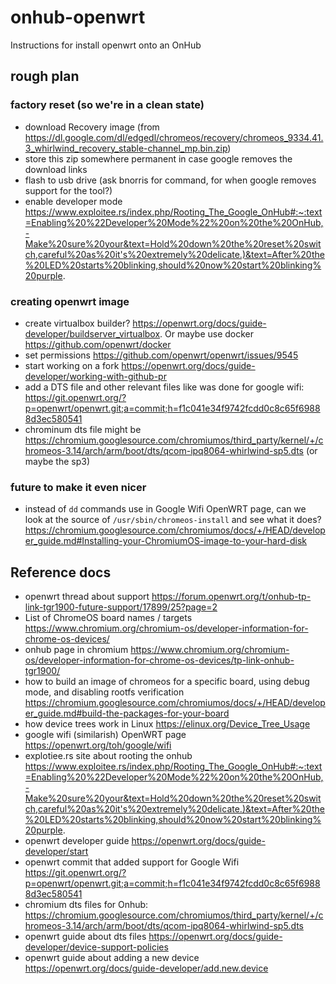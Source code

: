 # onhub-openwrt
Instructions for install openwrt onto an OnHub

## rough plan
### factory reset (so we're in a clean state)
* download Recovery image (from https://dl.google.com/dl/edgedl/chromeos/recovery/chromeos_9334.41.3_whirlwind_recovery_stable-channel_mp.bin.zip)
* store this zip somewhere permanent in case google removes the download links
* flash to usb drive (ask bnorris for command, for when google removes support for the tool?)
* enable developer mode https://www.exploitee.rs/index.php/Rooting_The_Google_OnHub#:~:text=Enabling%20%22Developer%20Mode%22%20on%20the%20OnHub,-Make%20sure%20your&text=Hold%20down%20the%20reset%20switch,careful%20as%20it's%20extremely%20delicate.)&text=After%20the%20LED%20starts%20blinking,should%20now%20start%20blinking%20purple.
### creating openwrt image
* create virtualbox builder? https://openwrt.org/docs/guide-developer/buildserver_virtualbox.  Or maybe use docker https://github.com/openwrt/docker
* set permissions https://github.com/openwrt/openwrt/issues/9545
* start working on a fork https://openwrt.org/docs/guide-developer/working-with-github-pr
* add a DTS file and other relevant files like was done for google wifi: https://git.openwrt.org/?p=openwrt/openwrt.git;a=commit;h=f1c041e34f9742fcdd0c8c65f69888d3ec580541
* chrominum dts file might be https://chromium.googlesource.com/chromiumos/third_party/kernel/+/chromeos-3.14/arch/arm/boot/dts/qcom-ipq8064-whirlwind-sp5.dts (or maybe the sp3)


### future to make it even nicer
* instead of `dd` commands use in Google Wifi OpenWRT page, can we look at the source of `/usr/sbin/chromeos-install` and see what it does? https://chromium.googlesource.com/chromiumos/docs/+/HEAD/developer_guide.md#Installing-your-ChromiumOS-image-to-your-hard-disk

## Reference docs
* openwrt thread about support https://forum.openwrt.org/t/onhub-tp-link-tgr1900-future-support/17899/25?page=2
* List of ChromeOS board names / targets https://www.chromium.org/chromium-os/developer-information-for-chrome-os-devices/
* onhub page in chromium https://www.chromium.org/chromium-os/developer-information-for-chrome-os-devices/tp-link-onhub-tgr1900/
* how to build an image of chromeos for a specific board, using debug mode, and disabling rootfs verification https://chromium.googlesource.com/chromiumos/docs/+/HEAD/developer_guide.md#build-the-packages-for-your-board
* how device trees work in Linux https://elinux.org/Device_Tree_Usage
* google wifi (similarish) OpenWRT page https://openwrt.org/toh/google/wifi
* explotiee.rs site about rooting the onhub https://www.exploitee.rs/index.php/Rooting_The_Google_OnHub#:~:text=Enabling%20%22Developer%20Mode%22%20on%20the%20OnHub,-Make%20sure%20your&text=Hold%20down%20the%20reset%20switch,careful%20as%20it's%20extremely%20delicate.)&text=After%20the%20LED%20starts%20blinking,should%20now%20start%20blinking%20purple.
* openwrt developer guide https://openwrt.org/docs/guide-developer/start
* openwrt commit that added support for Google Wifi https://git.openwrt.org/?p=openwrt/openwrt.git;a=commit;h=f1c041e34f9742fcdd0c8c65f69888d3ec580541
* chromium dts files for Onhub: https://chromium.googlesource.com/chromiumos/third_party/kernel/+/chromeos-3.14/arch/arm/boot/dts/qcom-ipq8064-whirlwind-sp5.dts
* openwrt guide about dts files https://openwrt.org/docs/guide-developer/device-support-policies
* openwrt guide about adding a new device https://openwrt.org/docs/guide-developer/add.new.device
